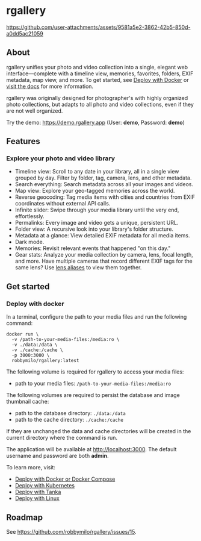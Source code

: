 # rgallery

https://github.com/user-attachments/assets/9581a5e2-3862-42b5-850d-a0dd5ac21059

## About

rgallery unifies your photo and video collection into a single, elegant web interface—complete with a timeline view, memories, favorites, folders, EXIF metadata, map view, and more. To get started, see [Deploy with Docker](#docker) or [visit the docs](https://rgallery.app/docs/) for more information.

rgallery was originally designed for photographer's with highly organized photo collections, but adapts to all photo and video collections, even if they are not well organized.

Try the demo: https://demo.rgallery.app (User: **demo**, Password: **demo**)

## Features

### Explore your photo and video library

- Timeline view: Scroll to any date in your library, all in a single view grouped by day. Filter by folder, tag, camera, lens, and other metadata.
- Search everything: Search metadata across all your images and videos.
- Map view: Explore your geo-tagged memories across the world.
- Reverse geocoding: Tag media items with cities and countries from EXIF coordinates without external API calls.
- Infinite slider: Swipe through your media library until the very end, effortlessly.
- Permalinks: Every image and video gets a unique, persistent URL.
- Folder view: A recursive look into your library's folder structure.
- Metadata at a glance: View detailed EXIF metadata for all media items.
- Dark mode.
- Memories: Revisit relevant events that happened "on this day."
- Gear stats: Analyze your media collection by camera, lens, focal length, and more. Have multiple cameras that record different EXIF tags for the same lens? Use [lens aliases](#lens-aliases) to view them together.

## Get started

### Deploy with docker

In a terminal, configure the path to your media files and run the following command:

```shell
docker run \
  -v /path-to-your-media-files:/media:ro \
  -v ./data:/data \
  -v ./cache:/cache \
  -p 3000:3000 \
  robbymilo/rgallery:latest
```

The following volume is required for rgallery to access your media files:

- path to your media files: `/path-to-your-media-files:/media:ro`

The following volumes are required to persist the database and image thumbnail cache:

- path to the database directory: `./data:/data`
- path to the cache directory: `./cache:/cache`

If they are unchanged the data and cache directories will be created in the current directory where the command is run.

The application will be available at [http://localhost:3000](http://localhost:3000). The default username and password are both **admin**.

To learn more, visit:

- [Deploy with Docker or Docker Compose](https://rgallery.app/docs/install/docker/)
- [Deploy with Kubernetes](https://rgallery.app/docs/install/kubernetes/)
- [Deploy with Tanka](https://rgallery.app/docs/install/tanka/)
- [Deploy with Linux](https://rgallery.app/docs/install/linux/)

## Roadmap

See https://github.com/robbymilo/rgallery/issues/15.
